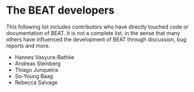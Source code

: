 # The BEAT developers

This following list includes contributors who have directly touched code or documentation of BEAT. 
It is not a complete list, in the sense that many others have influenced the development of BEAT through discussion, bug reports and more.

* Hannes Vasyura-Bathke
* Andreas Steinberg
* Thiago Junqueira
* So-Young Baag
* Rebecca Salvage   
